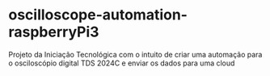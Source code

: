 # oscilloscope-automation-raspberryPi3
Projeto da Iniciação Tecnológica com o intuito de criar uma automação para o osciloscópio digital TDS 2024C e enviar os dados para uma cloud
